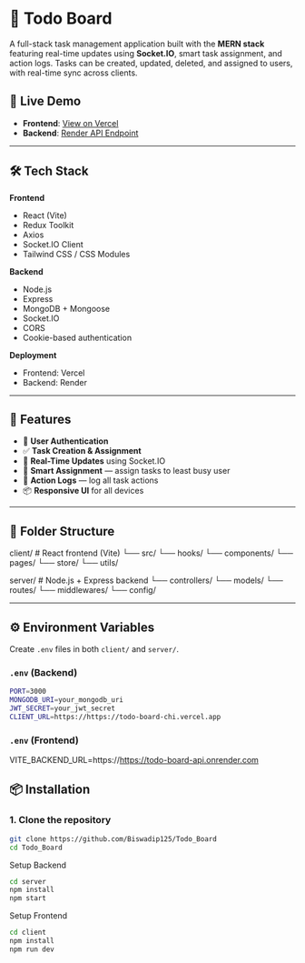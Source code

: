 # 📝 Todo Board

A full-stack task management application built with the **MERN stack** featuring real-time updates using **Socket.IO**, smart task assignment, and action logs. Tasks can be created, updated, deleted, and assigned to users, with real-time sync across clients.

## 🚀 Live Demo

- **Frontend**: [View on Vercel](https://your-frontend.vercel.app)
- **Backend**: [Render API Endpoint](https://your-backend.onrender.com)

---

## 🛠️ Tech Stack

**Frontend**
- React (Vite)
- Redux Toolkit
- Axios
- Socket.IO Client
- Tailwind CSS / CSS Modules

**Backend**
- Node.js
- Express
- MongoDB + Mongoose
- Socket.IO
- CORS
- Cookie-based authentication

**Deployment**
- Frontend: Vercel
- Backend: Render

---

## 🔑 Features

- 🧾 **User Authentication**
- ✅ **Task Creation & Assignment**
- 🔄 **Real-Time Updates** using Socket.IO
- 🤖 **Smart Assignment** — assign tasks to least busy user
- 📝 **Action Logs** — log all task actions
- 📦 **Responsive UI** for all devices

---

## 📂 Folder Structure
client/ # React frontend (Vite)
└── src/
└── hooks/
└── components/
└── pages/
└── store/
└── utils/

server/ # Node.js + Express backend
└── controllers/
└── models/
└── routes/
└── middlewares/
└── config/


---

## ⚙️ Environment Variables

Create `.env` files in both `client/` and `server/`.

### `.env` (Backend)
```bash
PORT=3000
MONGODB_URI=your_mongodb_uri
JWT_SECRET=your_jwt_secret
CLIENT_URL=https://https://todo-board-chi.vercel.app
````
### `.env` (Frontend)
VITE_BACKEND_URL=https://https://todo-board-api.onrender.com

## 📦 Installation

### 1. Clone the repository

```bash
git clone https://github.com/Biswadip125/Todo_Board
cd Todo_Board
````

Setup Backend
```bash
cd server
npm install
npm start
```
Setup Frontend
```bash
cd client
npm install
npm run dev
````

